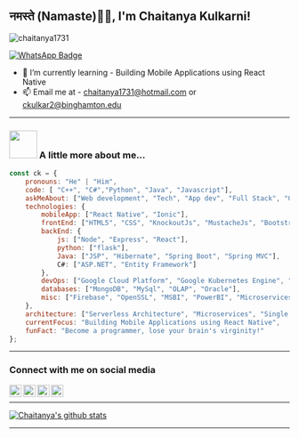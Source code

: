 ### <h2> नमस्ते (Namaste)🙏🏻, I'm Chaitanya Kulkarni!

<!--
**chaitanya1731/chaitanya1731** is a ✨ _special_ ✨ repository because its `README.md` (this file) appears on your GitHub profile.

Here are some ideas to get you started:
-->
<p align="left"> <img src="https://komarev.com/ghpvc/?username=chaitanya1731" alt="chaitanya1731" /> </p>

[![WhatsApp Badge](https://img.shields.io/badge/-+16073041931-25D366?style=flat&logo=WhatsApp&logoColor=white&link=https://api.whatsapp.com/send?phone=6073041931)](https://api.whatsapp.com/send?phone=6073041931)

<!-- 
- 🔭 I’m currently working on - 
- ⚡ Fun fact: 
--> 
- 🌱 I’m currently learning - Building Mobile Applications using React Native
- 📫 Email me at - chaitanya1731@hotmail.com or ckulkar2@binghamton.edu


---

### <img src="https://media.giphy.com/media/VgCDAzcKvsR6OM0uWg/giphy.gif" width="50"> A little more about me...  

```javascript
const ck = {
    pronouns: "He" | "Him",
    code: [ "C++", "C#","Python", "Java", "Javascript"],
    askMeAbout: ["Web development", "Tech", "App dev", "Full Stack", "Google Cloud"],
    technologies: {
        mobileApp: ["React Native", "Ionic"],
        frontEnd: ["HTML5", "CSS", "KnockoutJs", "MustacheJs", "Bootstrap", "Kendo UI", "JQuery"],
        backEnd: {
            js: ["Node", "Express", "React"],
            python: ["flask"],
            Java: ["JSP", "Hibernate", "Spring Boot", "Spring MVC"],
            C#: ["ASP.NET", "Entity Framework"]
        },
        devOps: ["Google Cloud Platform", "Google Kubernetes Engine", "Docker🐳"],
        databases: ["MongoDB", "MySql", "OLAP", "Oracle"],
        misc: ["Firebase", "OpenSSL", "MSBI", "PowerBI", "Microservices"]
    },
    architecture: ["Serverless Architecture", "Microservices", "Single page applications", "MVC", "Onion Architecture"],
    currentFocus: "Building Mobile Applications using React Native",
    funFact: "Become a programmer, lose your brain's virginity!"
};
```

---

### Connect with me on social media

[<img align="left" alt="codeSTACKr | LinkedIn" width="22px" src="https://cdn.jsdelivr.net/npm/simple-icons@v3/icons/linkedin.svg" />][linkedin]
[<img align="left" alt="codeSTACKr | Twitter" width="22px" src="https://cdn.jsdelivr.net/npm/simple-icons@v3/icons/twitter.svg" />][twitter]
[<img align="left" alt="codeSTACKr | Instagram" width="22px" src="https://cdn.jsdelivr.net/npm/simple-icons@v3/icons/instagram.svg" />][instagram]
[<img align="left" alt="codeSTACKr | Facebook" width="22px" src="https://cdn.jsdelivr.net/npm/simple-icons@v3/icons/facebook.svg" />][facebook]

<br/>


[linkedin]: https://www.linkedin.com/in/iamchaitanyakulkarni/
[twitter]: https://twitter.com/_twck
[instagram]: https://www.instagram.com/iamchaitanyakulkarni/
[facebook]: https://www.facebook.com/iamchaitanyakulkarni/

---
[![Chaitanya's github stats](https://github-readme-stats.vercel.app/api?username=chaitanya1731&hide=contribs,issues)](https://github.com/chaitanya1731/)

---
<!--
[![Top Langs](https://github-readme-stats.vercel.app/api/top-langs/?username=chaitanya1731&hide=CSS&layout=compact)](https://github.com/chaitanya1731/)
-->


